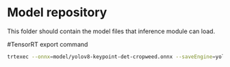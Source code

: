 # Model repository

This folder should contain the model files that inference module can load.

#TensorRT export command

```bash
trtexec --onnx=model/yolov8-keypoint-det-cropweed.onnx --saveEngine=yolov8-keypoint-det-cropweed-nuc-fp32-23.10.engine --allowGPUFallback --memPoolSize=workspace:5000
```